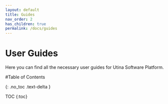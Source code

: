 ```yaml
---
layout: default
title: Guides
nav_order: 2
has_children: true
permalink: /docs/guides
---
```


# User Guides

Here you can find all the necessary  user guides for Utina Software Platform.

#Table of Contents

{: .no_toc .text-delta }

TOC
{:toc}
